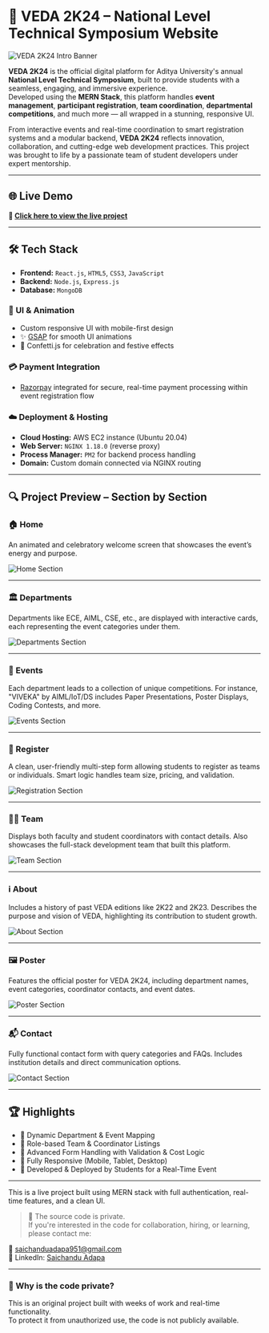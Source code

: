 # 🚀 VEDA 2K24 – National Level Technical Symposium Website

![VEDA 2K24 Intro Banner](/images/intro.jpeg)

**VEDA 2K24** is the official digital platform for Aditya University's annual **National Level Technical Symposium**, built to provide students with a seamless, engaging, and immersive experience.  
Developed using the **MERN Stack**, this platform handles **event management**, **participant registration**, **team coordination**, **departmental competitions**, and much more — all wrapped in a stunning, responsive UI.

From interactive events and real-time coordination to smart registration systems and a modular backend, **VEDA 2K24** reflects innovation, collaboration, and cutting-edge web development practices. This project was brought to life by a passionate team of student developers under expert mentorship.

---

## 🌐 Live Demo

**🔗 [Click here to view the live project](https://adityauniversity.in/veda2024)**

---


## 🛠️ Tech Stack

- **Frontend:** `React.js`, `HTML5`, `CSS3`, `JavaScript`  
- **Backend:** `Node.js`, `Express.js`  
- **Database:** `MongoDB`

### 🎨 UI & Animation
- Custom responsive UI with mobile-first design
- ✨ [GSAP](https://greensock.com/gsap/) for smooth UI animations
- 🎊 Confetti.js for celebration and festive effects

### 💳 Payment Integration
- [Razorpay](https://razorpay.com/) integrated for secure, real-time payment processing within event registration flow

### ☁️ Deployment & Hosting
- **Cloud Hosting:** AWS EC2 instance (Ubuntu 20.04)
- **Web Server:** `NGINX 1.18.0` (reverse proxy)
- **Process Manager:** `PM2` for backend process handling
- **Domain:** Custom domain connected via NGINX routing

---

## 🔍 Project Preview – Section by Section

### 🏠 Home  
An animated and celebratory welcome screen that showcases the event’s energy and purpose.

![Home Section](/images/home.jpeg)

---

### 🏛️ Departments  
Departments like ECE, AIML, CSE, etc., are displayed with interactive cards, each representing the event categories under them.

![Departments Section](/images/departments.png)

---

### 🎯 Events  
Each department leads to a collection of unique competitions. For instance, "VIVEKA" by AIML/IoT/DS includes Paper Presentations, Poster Displays, Coding Contests, and more.

![Events Section](/images/events.png)

---

### 📝 Register  
A clean, user-friendly multi-step form allowing students to register as teams or individuals. Smart logic handles team size, pricing, and validation.

![Registration Section](/images/register.png)

---

### 👨‍💻 Team  
Displays both faculty and student coordinators with contact details. Also showcases the full-stack development team that built this platform.

![Team Section](/images/team.png)

---

### ℹ️ About  
Includes a history of past VEDA editions like 2K22 and 2K23. Describes the purpose and vision of VEDA, highlighting its contribution to student growth.

![About Section](/images/about.jpg)

---

### 🖼️ Poster  
Features the official poster for VEDA 2K24, including department names, event categories, coordinator contacts, and event dates.

![Poster Section](/images/poster.jpg)

---

### 📬 Contact  
Fully functional contact form with query categories and FAQs. Includes institution details and direct communication options.

![Contact Section](/images/contact.png)

---

## 🏆 Highlights

- 🔹 Dynamic Department & Event Mapping
- 🔹 Role-based Team & Coordinator Listings
- 🔹 Advanced Form Handling with Validation & Cost Logic
- 🔹 Fully Responsive (Mobile, Tablet, Desktop)
- 🔹 Developed & Deployed by Students for a Real-Time Event

---

This is a live project built using MERN stack with full authentication, real-time features, and a clean UI.

> 📌 The source code is private.  
> If you're interested in the code for collaboration, hiring, or learning, please contact me:

📧 saichanduadapa951@gmail.com  
📱 LinkedIn: [Saichandu Adapa](https://www.linkedin.com/in/saichandu-adapa-143b41254/)

---
### 🔐 Why is the code private?
This is an original project built with weeks of work and real-time functionality.  
To protect it from unauthorized use, the code is not publicly available.

